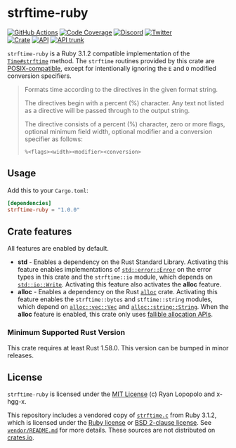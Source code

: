 # strftime-ruby

[![GitHub Actions](https://github.com/artichoke/strftime-ruby/workflows/CI/badge.svg)](https://github.com/artichoke/strftime-ruby/actions)
[![Code Coverage](https://codecov.artichokeruby.org/strftime-ruby/badges/flat.svg?nocache=2)](https://codecov.artichokeruby.org/strftime-ruby/index.html)
[![Discord](https://img.shields.io/discord/607683947496734760)](https://discord.gg/QCe2tp2)
[![Twitter](https://img.shields.io/twitter/follow/artichokeruby?label=Follow&style=social)](https://twitter.com/artichokeruby)
<br>
[![Crate](https://img.shields.io/crates/v/strftime-ruby.svg)](https://crates.io/crates/strftime-ruby)
[![API](https://docs.rs/strftime-ruby/badge.svg)](https://docs.rs/strftime-ruby)
[![API trunk](https://img.shields.io/badge/docs-trunk-blue.svg)](https://artichoke.github.io/strftime-ruby/strftime/)

`strftime-ruby` is a Ruby 3.1.2 compatible implementation of the
[`Time#strftime`] method. The `strftime` routines provided by this crate are
[POSIX-compatible], except for intentionally ignoring the `E` and `O` modified
conversion specifiers.

[`time#strftime`]: https://ruby-doc.org/core-3.1.2/Time.html#method-i-strftime
[posix-compatible]:
  https://pubs.opengroup.org/onlinepubs/9699919799/functions/strftime.html

> Formats time according to the directives in the given format string.
>
> The directives begin with a percent (%) character. Any text not listed as a
> directive will be passed through to the output string.
>
> The directive consists of a percent (%) character, zero or more flags,
> optional minimum field width, optional modifier and a conversion specifier as
> follows:
>
> ```text
> %<flags><width><modifier><conversion>
> ```

## Usage

Add this to your `Cargo.toml`:

```toml
[dependencies]
strftime-ruby = "1.0.0"
```

## Crate features

All features are enabled by default.

- **std** - Enables a dependency on the Rust Standard Library. Activating this
  feature enables implementations of [`std::error::Error`] on the error types in
  this crate and the `strftime::io` module, which depends on [`std::io::Write`].
  Activating this feature also activates the **alloc** feature.
- **alloc** - Enables a dependency on the Rust [`alloc`] crate. Activating this
  feature enables the `strftime::bytes` and `stftime::string` modules, which
  depend on [`alloc::vec::Vec`] and [`alloc::string::String`]. When the
  **alloc** feature is enabled, this crate only uses [fallible allocation APIs].

[`std::error::error`]: https://doc.rust-lang.org/std/error/trait.Error.html
[`std::io::write`]: https://doc.rust-lang.org/std/io/trait.Write.html
[`alloc`]: https://doc.rust-lang.org/alloc/
[`alloc::vec::vec`]: https://doc.rust-lang.org/alloc/vec/struct.Vec.html
[`alloc::string::string`]:
  https://doc.rust-lang.org/alloc/string/struct.String.html
[fallible allocation apis]:
  https://doc.rust-lang.org/alloc/vec/struct.Vec.html#method.try_reserve

### Minimum Supported Rust Version

This crate requires at least Rust 1.58.0. This version can be bumped in minor
releases.

## License

`strftime-ruby` is licensed under the [MIT License](LICENSE) (c) Ryan Lopopolo
and x-hgg-x.

This repository includes a vendored copy of [`strftime.c`] from Ruby 3.1.2,
which is licensed under the [Ruby license] or [BSD 2-clause license]. See
[`vendor/README.md`] for more details. These sources are not distributed on
[crates.io].

[`strftime.c`]: vendor/ruby-3.1.2/strftime.c
[ruby license]: vendor/ruby-3.1.2/COPYING
[bsd 2-clause license]: vendor/ruby-3.1.2/BSDL
[`vendor/readme.md`]: vendor/README.md
[crates.io]: https://crates.io/

